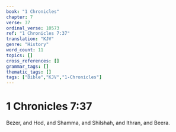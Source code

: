 ```yaml
---
book: "1 Chronicles"
chapter: 7
verse: 37
ordinal_verse: 10573
ref: "1 Chronicles 7:37"
translation: "KJV"
genre: "History"
word_count: 11
topics: []
cross_references: []
grammar_tags: []
thematic_tags: []
tags: ["Bible","KJV","1-Chronicles"]
---
```


# 1 Chronicles 7:37

Bezer, and Hod, and Shamma, and Shilshah, and Ithran, and Beera.
